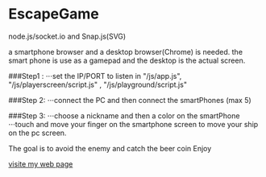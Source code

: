 EscapeGame
==========

node.js/socket.io and Snap.js(SVG)

a smartphone browser and a desktop browser(Chrome) is needed.
the smart phone is use as a gamepad and the desktop is the actual screen.

###Step1 :
⋅⋅⋅set the IP/PORT to listen in "/js/app.js", "/js/playerscreen/script.js" , "/js/playground/script.js"

###Step 2:
⋅⋅⋅connect the PC and then connect the smartPhones (max 5)


###Step 3:
⋅⋅⋅choose a nickname and then a color on the smartPhone
⋅⋅⋅touch and move your finger on the smartphone screen to move your ship on the pc screen.


The goal is to avoid the enemy and catch the beer coin
Enjoy


[visite my web page](http://www.sylro.fr/en.html)

